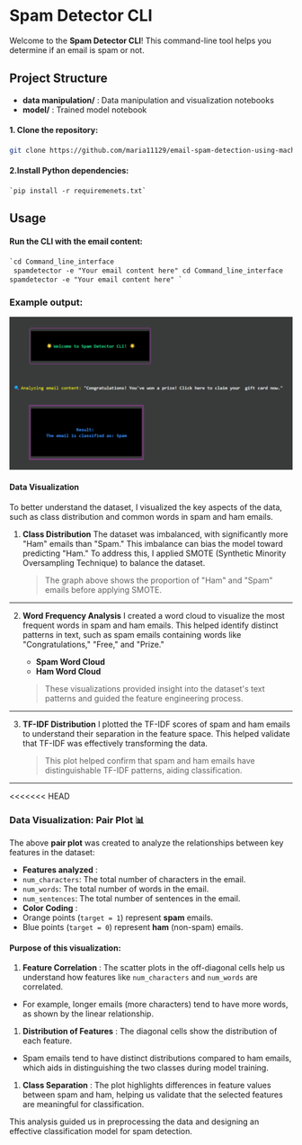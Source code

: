 # Spam Detector CLI

Welcome to the **Spam Detector CLI**! This command-line tool helps you determine if an email is spam or not.

## Project Structure

* **data manipulation/** : Data manipulation and visualization notebooks
* **model/** : Trained model notebook

#### 1. Clone the repository:

```bash
git clone https://github.com/maria11129/email-spam-detection-using-machine-learning
```

#### 2.Install Python dependencies:

```
`pip install -r requiremenets.txt`

```

## Usage

#### Run the CLI with the email content:

```
`cd Command_line_interface
 spamdetector -e "Your email content here" cd Command_line_interface spamdetector -e "Your email content here" `

```

### Example output:

![image alt](https://github.com/maria11129/email-spam-detection-using-machine-learning/blob/76fd0def0a4d7251f149092696b04706f3cede3e/images/CLI-output.png)

#### **Data Visualization**

To better understand the dataset, I visualized the key aspects of the data, such as class distribution and common words in spam and ham emails.

1. **Class Distribution**
   The dataset was imbalanced, with significantly more "Ham" emails than "Spam." This imbalance can bias the model toward predicting "Ham." To address this, I applied SMOTE (Synthetic Minority Oversampling Technique) to balance the dataset.
   > The graph above shows the proportion of "Ham" and "Spam" emails before applying SMOTE.
   >

---

2. **Word Frequency Analysis**
   I created a word cloud to visualize the most frequent words in spam and ham emails. This helped identify distinct patterns in text, such as spam emails containing words like "Congratulations," "Free," and "Prize."

   * **Spam Word Cloud**
   * **Ham Word Cloud**

   > These visualizations provided insight into the dataset's text patterns and guided the feature engineering process.
   >

---

3. **TF-IDF Distribution**
   I plotted the TF-IDF scores of spam and ham emails to understand their separation in the feature space. This helped validate that TF-IDF was effectively transforming the data.
   > This plot helped confirm that spam and ham emails have distinguishable TF-IDF patterns, aiding classification.
   >



---
<<<<<<< HEAD



### Data Visualization: Pair Plot 📊

The above **pair plot** was created to analyze the relationships between key features in the dataset:

* **Features analyzed** :
* `num_characters`: The total number of characters in the email.
* `num_words`: The total number of words in the email.
* `num_sentences`: The total number of sentences in the email.
* **Color Coding** :
* Orange points (`target = 1`) represent **spam** emails.
* Blue points (`target = 0`) represent **ham** (non-spam) emails.

#### Purpose of this visualization:

1. **Feature Correlation** : The scatter plots in the off-diagonal cells help us understand how features like `num_characters` and `num_words` are correlated.

* For example, longer emails (more characters) tend to have more words, as shown by the linear relationship.

1. **Distribution of Features** : The diagonal cells show the distribution of each feature.

* Spam emails tend to have distinct distributions compared to ham emails, which aids in distinguishing the two classes during model training.

1. **Class Separation** : The plot highlights differences in feature values between spam and ham, helping us validate that the selected features are meaningful for classification.

This analysis guided us in preprocessing the data and designing an effective classification model for spam detection.
